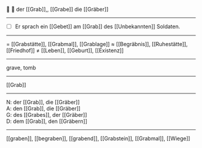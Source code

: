 🔵 🏺 der [[Grab]],, [[Grabe]]
die [[Gräber]]

---
- [ ] Er sprach ein [[Gebet]] am [[Grab]] des [[Unbekannten]] Soldaten.


---
= [[Grabstätte]], [[Grabmal]], [[Grablage]]
≈ [[Begräbnis]], [[Ruhestätte]], [[Friedhof]]
≠ [[Leben]], [[Geburt]], [[Existenz]]

---
grave, tomb

---
[[Grab]]

---
N: der [[Grab]], die [[Gräber]]  
A: den [[Grab]], die [[Gräber]]  
G: des [[Grabes]], der [[Gräber]]  
D: dem [[Grab]], den [[Gräbern]] 

---
[[graben]], [[begraben]], [[grabend]], [[Grabstein]], [[Grabmal]], [[Wiege]]